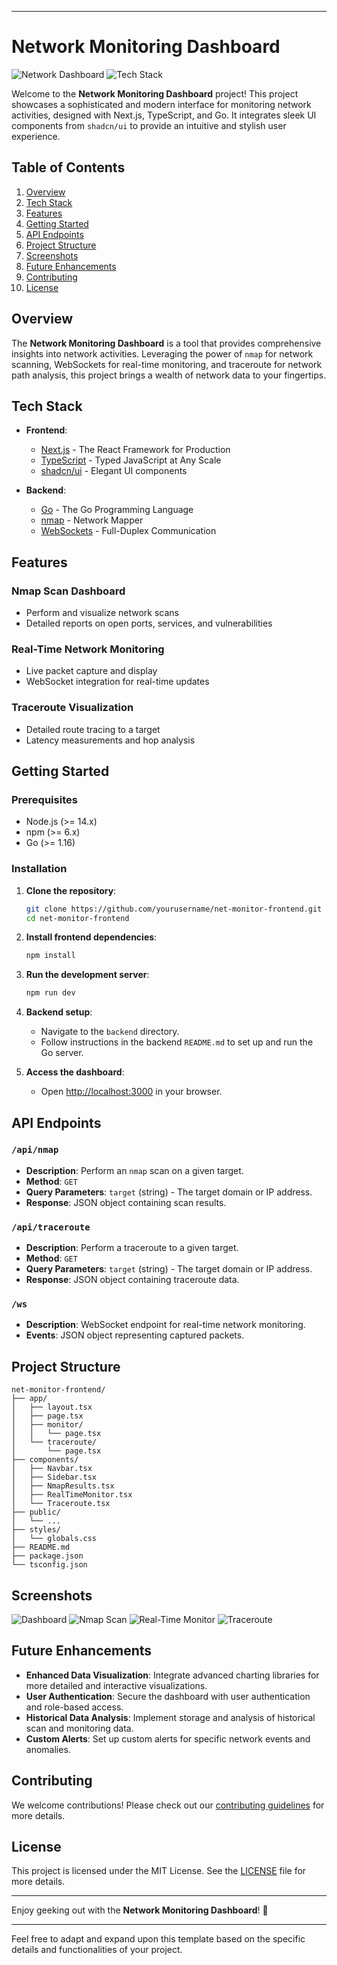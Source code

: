 
---

# Network Monitoring Dashboard

![Network Dashboard](https://img.shields.io/badge/Network-Monitoring-blue) ![Tech Stack](https://img.shields.io/badge/Tech%20Stack-Next.js%20%7C%20TypeScript%20%7C%20Go-green)

Welcome to the **Network Monitoring Dashboard** project! This project showcases a sophisticated and modern interface for monitoring network activities, designed with Next.js, TypeScript, and Go. It integrates sleek UI components from `shadcn/ui` to provide an intuitive and stylish user experience.

## Table of Contents

1. [Overview](#overview)
2. [Tech Stack](#tech-stack)
3. [Features](#features)
4. [Getting Started](#getting-started)
5. [API Endpoints](#api-endpoints)
6. [Project Structure](#project-structure)
7. [Screenshots](#screenshots)
8. [Future Enhancements](#future-enhancements)
9. [Contributing](#contributing)
10. [License](#license)

## Overview

The **Network Monitoring Dashboard** is a tool that provides comprehensive insights into network activities. Leveraging the power of `nmap` for network scanning, WebSockets for real-time monitoring, and traceroute for network path analysis, this project brings a wealth of network data to your fingertips.

## Tech Stack

- **Frontend**:
  - [Next.js](https://nextjs.org/) - The React Framework for Production
  - [TypeScript](https://www.typescriptlang.org/) - Typed JavaScript at Any Scale
  - [shadcn/ui](https://shadcn.dev/) - Elegant UI components

- **Backend**:
  - [Go](https://golang.org/) - The Go Programming Language
  - [nmap](https://nmap.org/) - Network Mapper
  - [WebSockets](https://developer.mozilla.org/en-US/docs/Web/API/WebSockets_API) - Full-Duplex Communication

## Features

### Nmap Scan Dashboard
- Perform and visualize network scans
- Detailed reports on open ports, services, and vulnerabilities

### Real-Time Network Monitoring
- Live packet capture and display
- WebSocket integration for real-time updates

### Traceroute Visualization
- Detailed route tracing to a target
- Latency measurements and hop analysis

## Getting Started

### Prerequisites

- Node.js (>= 14.x)
- npm (>= 6.x)
- Go (>= 1.16)

### Installation

1. **Clone the repository**:
   ```bash
   git clone https://github.com/yourusername/net-monitor-frontend.git
   cd net-monitor-frontend
   ```

2. **Install frontend dependencies**:
   ```bash
   npm install
   ```

3. **Run the development server**:
   ```bash
   npm run dev
   ```

4. **Backend setup**:
   - Navigate to the `backend` directory.
   - Follow instructions in the backend `README.md` to set up and run the Go server.

5. **Access the dashboard**:
   - Open [http://localhost:3000](http://localhost:3000) in your browser.

## API Endpoints

### `/api/nmap`

- **Description**: Perform an `nmap` scan on a given target.
- **Method**: `GET`
- **Query Parameters**: `target` (string) - The target domain or IP address.
- **Response**: JSON object containing scan results.

### `/api/traceroute`

- **Description**: Perform a traceroute to a given target.
- **Method**: `GET`
- **Query Parameters**: `target` (string) - The target domain or IP address.
- **Response**: JSON object containing traceroute data.

### `/ws`

- **Description**: WebSocket endpoint for real-time network monitoring.
- **Events**: JSON object representing captured packets.

## Project Structure

```
net-monitor-frontend/
├── app/
│   ├── layout.tsx
│   ├── page.tsx
│   ├── monitor/
│   │   └── page.tsx
│   └── traceroute/
│       └── page.tsx
├── components/
│   ├── Navbar.tsx
│   ├── Sidebar.tsx
│   ├── NmapResults.tsx
│   ├── RealTimeMonitor.tsx
│   └── Traceroute.tsx
├── public/
│   └── ...
├── styles/
│   └── globals.css
├── README.md
├── package.json
└── tsconfig.json
```

## Screenshots

![Dashboard](https://via.placeholder.com/800x400.png?text=Dashboard+Screenshot)
![Nmap Scan](https://via.placeholder.com/800x400.png?text=Nmap+Scan+Screenshot)
![Real-Time Monitor](https://via.placeholder.com/800x400.png?text=Real-Time+Monitor+Screenshot)
![Traceroute](https://via.placeholder.com/800x400.png?text=Traceroute+Screenshot)

## Future Enhancements

- **Enhanced Data Visualization**: Integrate advanced charting libraries for more detailed and interactive visualizations.
- **User Authentication**: Secure the dashboard with user authentication and role-based access.
- **Historical Data Analysis**: Implement storage and analysis of historical scan and monitoring data.
- **Custom Alerts**: Set up custom alerts for specific network events and anomalies.

## Contributing

We welcome contributions! Please check out our [contributing guidelines](CONTRIBUTING.md) for more details.

## License

This project is licensed under the MIT License. See the [LICENSE](LICENSE) file for more details.

---

Enjoy geeking out with the **Network Monitoring Dashboard**! 🚀

---

Feel free to adapt and expand upon this template based on the specific details and functionalities of your project.